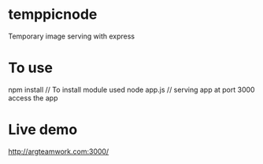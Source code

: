 # temppicnode
Temporary image serving with express 

# To use
npm install // To install module used
node app.js // serving app at port 3000
access the app

# Live demo
http://argteamwork.com:3000/
